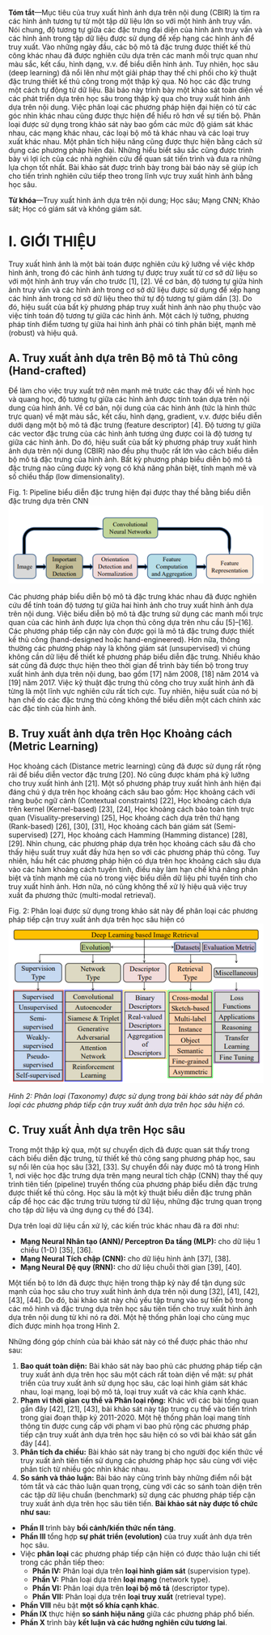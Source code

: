 **Tóm tắt**—Mục tiêu của truy xuất hình ảnh dựa trên nội dung (CBIR) là tìm ra các hình ảnh tương tự từ một tập dữ liệu lớn so với một hình ảnh truy vấn. Nói chung, độ tương tự giữa các đặc trưng đại diện của hình ảnh truy vấn và các hình ảnh trong tập dữ liệu được sử dụng để xếp hạng các hình ảnh để truy xuất. Vào những ngày đầu, các bộ mô tả đặc trưng được thiết kế thủ công khác nhau đã được nghiên cứu dựa trên các manh mối trực quan như màu sắc, kết cấu, hình dạng, v.v. để biểu diễn hình ảnh. Tuy nhiên, học sâu (deep learning) đã nổi lên như một giải pháp thay thế chi phối cho kỹ thuật đặc trưng thiết kế thủ công trong một thập kỷ qua. Nó học các đặc trưng một cách tự động từ dữ liệu. Bài báo này trình bày một khảo sát toàn diện về các phát triển dựa trên học sâu trong thập kỷ qua cho truy xuất hình ảnh dựa trên nội dung. Việc phân loại các phương pháp hiện đại hiện có từ các góc nhìn khác nhau cũng được thực hiện để hiểu rõ hơn về sự tiến bộ. Phân loại được sử dụng trong khảo sát này bao gồm các mức độ giám sát khác nhau, các mạng khác nhau, các loại bộ mô tả khác nhau và các loại truy xuất khác nhau. Một phân tích hiệu năng cũng được thực hiện bằng cách sử dụng các phương pháp hiện đại. Những hiểu biết sâu sắc cũng được trình bày vì lợi ích của các nhà nghiên cứu để quan sát tiến trình và đưa ra những lựa chọn tốt nhất. Bài khảo sát được trình bày trong bài báo này sẽ giúp ích cho tiến trình nghiên cứu tiếp theo trong lĩnh vực truy xuất hình ảnh bằng học sâu.

**Từ khóa**—Truy xuất hình ảnh dựa trên nội dung; Học sâu; Mạng CNN; Khảo sát; Học có giám sát và không giám sát.
# I. GIỚI THIỆU

Truy xuất hình ảnh là một bài toán được nghiên cứu kỹ lưỡng về việc khớp hình ảnh, trong đó các hình ảnh tương tự được truy xuất từ cơ sở dữ liệu so với một hình ảnh truy vấn cho trước [1], [2]. Về cơ bản, độ tương tự giữa hình ảnh truy vấn và các hình ảnh trong cơ sở dữ liệu được sử dụng để xếp hạng các hình ảnh trong cơ sở dữ liệu theo thứ tự độ tương tự giảm dần [3]. Do đó, hiệu suất của bất kỳ phương pháp truy xuất hình ảnh nào phụ thuộc vào việc tính toán độ tương tự giữa các hình ảnh. Một cách lý tưởng, phương pháp tính điểm tương tự giữa hai hình ảnh phải có tính phân biệt, mạnh mẽ (robust) và hiệu quả.

## A. Truy xuất ảnh dựa trên Bộ mô tả Thủ công (Hand-crafted)

Để làm cho việc truy xuất trở nên mạnh mẽ trước các thay đổi về hình học và quang học, độ tương tự giữa các hình ảnh được tính toán dựa trên nội dung của hình ảnh. Về cơ bản, nội dung của các hình ảnh (tức là hình thức trực quan) về mặt màu sắc, kết cấu, hình dạng, gradient, v.v. được biểu diễn dưới dạng một bộ mô tả đặc trưng (feature descriptor) [4]. Độ tương tự giữa các vector đặc trưng của các hình ảnh tương ứng được coi là độ tương tự giữa các hình ảnh. Do đó, hiệu suất của bất kỳ phương pháp truy xuất hình ảnh dựa trên nội dung (CBIR) nào đều phụ thuộc rất lớn vào cách biểu diễn bộ mô tả đặc trưng của hình ảnh. Bất kỳ phương pháp biểu diễn bộ mô tả đặc trưng nào cũng được kỳ vọng có khả năng phân biệt, tính mạnh mẽ và số chiều thấp (low dimensionality).

Fig. 1: Pipeline biểu diễn đặc trưng hiện đại được thay thế bằng biểu diễn đặc trưng dựa trên CNN
![fig1](image/a1.png)

Các phương pháp biểu diễn bộ mô tả đặc trưng khác nhau đã được nghiên cứu để tính toán độ tương tự giữa hai hình ảnh cho truy xuất hình ảnh dựa trên nội dung. Việc biểu diễn bộ mô tả đặc trưng sử dụng các manh mối trực quan của các hình ảnh được lựa chọn thủ công dựa trên nhu cầu [5]–[16]. Các phương pháp tiếp cận này còn được gọi là mô tả đặc trưng được thiết kế thủ công (hand-designed hoặc hand-engineered). Hơn nữa, thông thường các phương pháp này là không giám sát (unsupervised) vì chúng không cần dữ liệu để thiết kế phương pháp biểu diễn đặc trưng. Nhiều khảo sát cũng đã được thực hiện theo thời gian để trình bày tiến bộ trong truy xuất hình ảnh dựa trên nội dung, bao gồm [17] năm 2008, [18] năm 2014 và [19] năm 2017. Việc kỹ thuật đặc trưng thủ công cho truy xuất hình ảnh đã từng là một lĩnh vực nghiên cứu rất tích cực. Tuy nhiên, hiệu suất của nó bị hạn chế do các đặc trưng thủ công không thể biểu diễn một cách chính xác các đặc tính của hình ảnh.

## B. Truy xuất ảnh dựa trên Học Khoảng cách (Metric Learning)

Học khoảng cách (Distance metric learning) cũng đã được sử dụng rất rộng rãi để biểu diễn vector đặc trưng [20]. Nó cũng được khám phá kỹ lưỡng cho truy xuất hình ảnh [21]. Một số phương pháp truy xuất hình ảnh hiện đại đáng chú ý dựa trên học khoảng cách sâu bao gồm: Học khoảng cách với ràng buộc ngữ cảnh (Contextual constraints) [22], Học khoảng cách dựa trên kernel (Kernel-based) [23], [24], Học khoảng cách bảo toàn tính trực quan (Visuality-preserving) [25], Học khoảng cách dựa trên thứ hạng (Rank-based) [26], [30], [31], Học khoảng cách bán giám sát (Semi-supervised) [27], Học khoảng cách Hamming (Hamming distance) [28], [29]. Nhìn chung, các phương pháp dựa trên học khoảng cách sâu đã cho thấy hiệu suất truy xuất đầy hứa hẹn so với các phương pháp thủ công. Tuy nhiên, hầu hết các phương pháp hiện có dựa trên học khoảng cách sâu dựa vào các hàm khoảng cách tuyến tính, điều này làm hạn chế khả năng phân biệt và tính mạnh mẽ của nó trong việc biểu diễn dữ liệu phi tuyến tính cho truy xuất hình ảnh. Hơn nữa, nó cũng không thể xử lý hiệu quả việc truy xuất đa phương thức (multi-modal retrieval).

Fig. 2: Phân loại được sử dụng trong khảo sát này để phân loại các phương pháp tiếp cận truy xuất ảnh dựa trên học sâu hiện có
![fig1](image/a2.png)

*Hình 2: Phân loại (Taxonomy) được sử dụng trong bài khảo sát này để phân loại các phương pháp tiếp cận truy xuất ảnh dựa trên học sâu hiện có.*

## C. Truy xuất Ảnh dựa trên Học sâu

Trong một thập kỷ qua, một sự chuyển dịch đã được quan sát thấy trong cách biểu diễn đặc trưng, từ thiết kế thủ công sang phương pháp học, sau sự nổi lên của học sâu [32], [33]. Sự chuyển đổi này được mô tả trong Hình 1, nơi việc học đặc trưng dựa trên mạng neural tích chập (CNN) thay thế quy trình tiên tiến (pipeline) truyền thống của phương pháp biểu diễn đặc trưng được thiết kế thủ công. Học sâu là một kỹ thuật biểu diễn đặc trưng phân cấp để học các đặc trưng trừu tượng từ dữ liệu, những đặc trưng quan trọng cho tập dữ liệu và ứng dụng cụ thể đó [34].

Dựa trên loại dữ liệu cần xử lý, các kiến trúc khác nhau đã ra đời như:
*   **Mạng Neural Nhân tạo (ANN)/ Perceptron Đa tầng (MLP):** cho dữ liệu 1 chiều (1-D) [35], [36].
*   **Mạng Neural Tích chập (CNN):** cho dữ liệu hình ảnh [37], [38].
*   **Mạng Neural Đệ quy (RNN):** cho dữ liệu chuỗi thời gian [39], [40].

Một tiến bộ to lớn đã được thực hiện trong thập kỷ này để tận dụng sức mạnh của học sâu cho truy xuất hình ảnh dựa trên nội dung [32], [41], [42], [43], [44]. Do đó, bài khảo sát này chủ yếu tập trung vào sự tiến bộ trong các mô hình và đặc trưng dựa trên học sâu tiên tiến cho truy xuất hình ảnh dựa trên nội dung từ khi nó ra đời. Một hệ thống phân loại cho cùng mục đích được minh họa trong Hình 2.

Những đóng góp chính của bài khảo sát này có thể được phác thảo như sau:

1.  **Bao quát toàn diện:** Bài khảo sát này bao phủ các phương pháp tiếp cận truy xuất ảnh dựa trên học sâu một cách rất toàn diện về mặt: sự phát triển của truy xuất ảnh sử dụng học sâu, các loại hình giám sát khác nhau, loại mạng, loại bộ mô tả, loại truy xuất và các khía cạnh khác.
2.  **Phạm vi thời gian cụ thể và Phân loại rộng:** Khác với các bài tổng quan gần đây [42], [21], [43], bài khảo sát này tập trung cụ thể vào tiến trình trong giai đoạn thập kỷ 2011-2020. Một hệ thống phân loại mang tính thông tin được cung cấp với phạm vi bao phủ rộng các phương pháp tiếp cận truy xuất ảnh dựa trên học sâu hiện có so với bài khảo sát gần đây [44].
3.  **Phân tích đa chiều:** Bài khảo sát này trang bị cho người đọc kiến thức về truy xuất ảnh tiên tiến sử dụng các phương pháp học sâu cùng với việc phân tích từ nhiều góc nhìn khác nhau.
4.  **So sánh và thảo luận:** Bài báo này cũng trình bày những điểm nổi bật tóm tắt và các thảo luận quan trọng, cùng với các so sánh toàn diện trên các tập dữ liệu chuẩn (benchmark) sử dụng các phương pháp tiếp cận truy xuất ảnh dựa trên học sâu tiên tiến.
**Bài khảo sát này được tổ chức như sau:**
*   **Phần II** trình bày **bối cảnh/kiến thức nền tảng**.
*   **Phần III** tổng hợp **sự phát triển (evolution)** của truy xuất ảnh dựa trên học sâu.
*   Việc **phân loại** các phương pháp tiếp cận hiện có được thảo luận chi tiết trong các phần tiếp theo:
    *   **Phần IV:** Phân loại dựa trên **loại hình giám sát** (supervision type).
    *   **Phần V:** Phân loại dựa trên **loại mạng** (network type).
    *   **Phần VI:** Phân loại dựa trên **loại bộ mô tả** (descriptor type).
    *   **Phần VII:** Phân loại dựa trên **loại truy xuất** (retrieval type).
*   **Phần VIII** nêu bật **một số khía cạnh khác**.
*   **Phần IX** thực hiện **so sánh hiệu năng** giữa các phương pháp phổ biến.
*   **Phần X** trình bày **kết luận và các hướng nghiên cứu tương lai**.